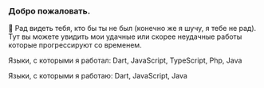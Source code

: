 ### Добро пожаловать.

💬 Рад видеть тебя, кто бы ты не был (конечно же я шучу, я тебе не рад). Тут вы можете увидить мои удачные или скорее неудачные работы которые прогрессируют со временем. 

Языки, с которыми я работал:
  Dart, JavaScript, TypeScript, Php, Java
  
Языки, с которыми я работаю:
  Dart, JavaScript, Java
